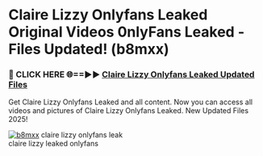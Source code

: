 # Claire Lizzy Onlyfans Leaked Original Videos 0nlyFans Leaked - Files Updated! (b8mxx)

<h3>🔴 CLICK HERE 🌐==►► <a href="https://tinyurl.com/ms9xzufz" rel="nofollow">Claire Lizzy Onlyfans Leaked Updated Files</a></h3>

Get Claire Lizzy Onlyfans Leaked and all content. Now you can access all videos and pictures of Claire Lizzy Onlyfans Leaked. New Updated Files 2025!

[![b8mxx](https://i.imgur.com/NaUBvic.gif)](https://tinyurl.com/ms9xzufz)
claire lizzy onlyfans leak<br>
claire lizzy leaked onlyfans